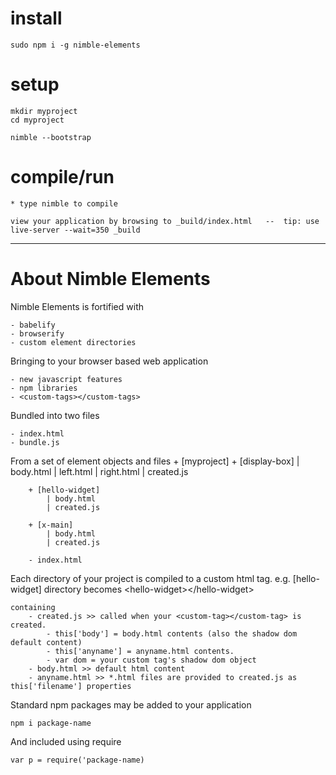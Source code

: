 # install

	sudo npm i -g nimble-elements


# setup

	mkdir myproject
	cd myproject

	nimble --bootstrap


# compile/run

	* type nimble to compile

	view your application by browsing to _build/index.html   --  tip: use live-server --wait=350 _build



------------------------------------------
# About Nimble Elements

Nimble Elements is fortified with

	- babelify
	- browserify
	- custom element directories


Bringing to your browser based web application

	- new javascript features
	- npm libraries
	- <custom-tags></custom-tags>


Bundled into two files

	- index.html
	- bundle.js


From a set of element objects and files
	+ [myproject]
		+ [display-box]
			| body.html
			| left.html
			| right.html
			| created.js

		+ [hello-widget]
			| body.html
			| created.js

		+ [x-main]
			| body.html
			| created.js

		- index.html
	

Each directory of your project is compiled to a custom html tag.  e.g. [hello-widget] directory becomes \<hello-widget\>\</hello-widget\>

	containing
		- created.js >> called when your <custom-tag></custom-tag> is created.
			- this['body'] = body.html contents (also the shadow dom default content)
			- this['anyname'] = anyname.html contents.
			- var dom = your custom tag's shadow dom object
		- body.html >> default html content
		- anyname.html >> *.html files are provided to created.js as this['filename'] properties


Standard npm packages may be added to your application

	npm i package-name

	
And included using require

	var p = require('package-name)


